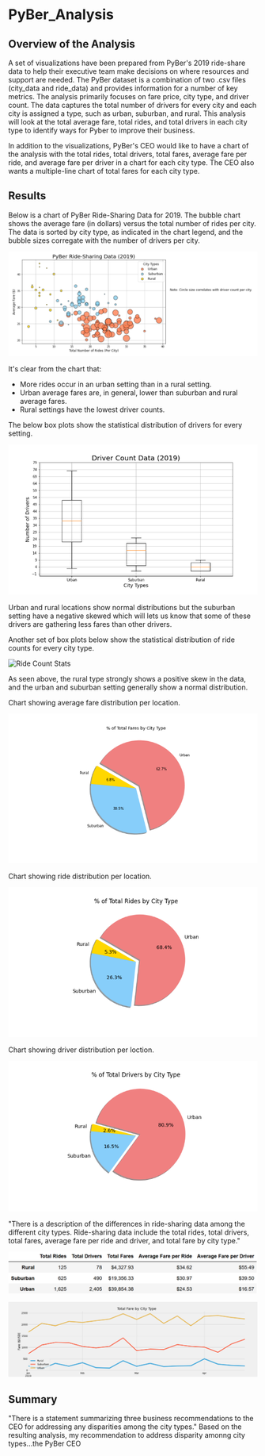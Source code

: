 # PyBer_Analysis
## Overview of the Analysis
A set of visualizations have been prepared from PyBer's 2019 ride-share data to help their executive team make decisions on where resources and support are needed.  The PyBer dataset is a combination of two .csv files (city_data and ride_data) and provides information for a number of key metrics. The analysis primarily focuses on fare price, city type, and driver count. The data captures the total number of drivers for every city and each city is assigned a type, such as urban, suburban, and rural. This analysis will look at the total average fare, total rides, and total drivers in each city type to identify ways for Pyber to improve their business.

In addition to the visualizations, PyBer's CEO would like to have a chart of the analysis with the total rides, total drivers, total fares, average fare per ride, and average fare per driver in a chart for each city type. The CEO also wants a multiple-line chart of total fares for each city type.


## Results

Below is a chart of PyBer Ride-Sharing Data for 2019. The bubble chart shows the average fare (in dollars) versus the total number of rides per city. The data is sorted by city type, as indicated in the chart legend, and the bubble sizes corregate with the number of drivers per city. 

![Bubble Chart from Initial Analysis](https://github.com/jp3tty/PyBer_Analysis/blob/main/analysis/Fig1.png)

It's clear from the chart that:
* More rides occur in an urban setting than in a rural setting.
* Urban average fares are, in general, lower than suburban and rural average fares.
* Rural settings have the lowest driver counts.

The below box plots show the statistical distribution of drivers for every setting. 

![Driver Count Stats](https://github.com/jp3tty/PyBer_Analysis/blob/main/analysis/Fig2.png)

Urban and rural locations show normal distributions but the suburban setting have a negative skewed which will lets us know that some of these drivers are gathering less fares than other drivers.

Another set of box plots below show the statistical distribution of ride counts for every city type.

![Ride Count Stats]()

As seen above, the rural type strongly shows a positive skew in the data, and the urban and suburban setting generally show a normal distribution.

Chart showing average fare distribution per location.

![% of Fare by City](https://github.com/jp3tty/PyBer_Analysis/blob/main/analysis/Fig5.png)


Chart showing ride distribution per location.

![% of Rides by City](https://github.com/jp3tty/PyBer_Analysis/blob/main/analysis/Fig6.png)


Chart showing driver distribution per loction.

![% of Drivers by City](https://github.com/jp3tty/PyBer_Analysis/blob/main/analysis/Fig7.png)


"There is a description of the differences in ride-sharing data among the different city types. Ride-sharing data include the total rides, total drivers, total fares, average fare per ride and driver, and total fare by city type."

![PyBer Summary](https://github.com/jp3tty/PyBer_Analysis/blob/main/analysis/PyBer_Summary.PNG)

![PyBer_Fare_Plot](https://github.com/jp3tty/PyBer_Analysis/blob/main/analysis/PyBer_Challenge_Fare.png)



## Summary
"There is a statement summarizing three business recommendations to the CEO for addressing any disparities among the city types."
Based on the resulting analysis, my recommendation to address disparity amonng city types...the PyBer CEO 
